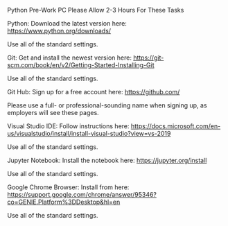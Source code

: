 
Python Pre-Work PC
Please Allow 2-3 Hours For These Tasks

Python: Download the latest version here: https://www.python.org/downloads/

Use all of the standard settings.

Git: Get and install the newest version here: https://git-scm.com/book/en/v2/Getting-Started-Installing-Git

Use all of the standard settings.

Git Hub: Sign up for a free account here: https://github.com/

Please use a full- or professional-sounding name when signing up, as employers will see these pages.

Visual Studio IDE:  Follow instructions here: https://docs.microsoft.com/en-us/visualstudio/install/install-visual-studio?view=vs-2019

Use all of the standard settings.

Jupyter Notebook: Install the notebook here: https://jupyter.org/install

Use all of the standard settings.

Google Chrome Browser: Install from here: https://support.google.com/chrome/answer/95346?co=GENIE.Platform%3DDesktop&hl=en

Use all of the standard settings.








